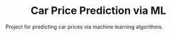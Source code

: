 <center><h1>Car Price Prediction via ML</h1></center>
Project for predicting car prices via machine learning algorithms.
